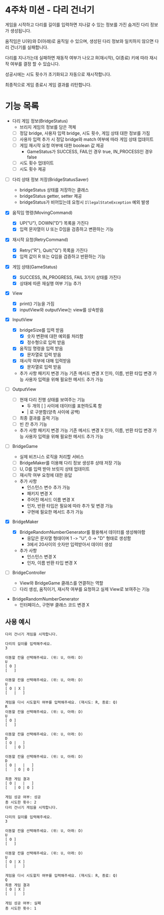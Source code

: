 # 4주차 미션 - 다리 건너기

게임을 시작하고 다리를 길이를 입력하면 지나갈 수 있는 정보를 가진 숨겨진 다리 정보가 생성됩니다.

움직임은 U(위)와 D(아래)로 움직일 수 있으며, 생성된 다리 정보와 일치하지 않으면 다리 건너기를 실패합니다.

다리를 지나가는데 실패하면 재동작 여부가 나오고 R(재시작), Q(종료) 키에 따라 재시작 여부를
결정 할 수 있습니다.

성공시에는 시도 횟수가 초기화되고 자동으로 재시작합니다.

최종적으로 게임 종료시 게임 결과를 리턴합니다.


# 기능 목록

- 다리 게임 정보(BridgeStatus)
  - 브리지 게임의 정보를 담은 객체
  - [ ] 정답 bridge, 사용자 입력 bridge, 시도 횟수, 게임 상태 대한 정보를 가짐
  - [ ] 사용자 입력 추가 시 정답 bridge와 match 여부에 따라 게임 상태 업데이트
  - [ ] 게임 재시작 요청 여부에 대한 boolean 값 제공
    - GameStatus가 SUCCESS, FAIL인 경우 true, IN_PROCESS인 경우 false
  - [ ] 시도 횟수 업데이트
  - [ ] 시도 횟수 제공

- [ ] 다리 상태 정보 저장(BridgeStatusSaver)
  - bridgeStatus 상태를 저장하는 클래스
  - bridgeStatus getter, setter 제공
  - bridgeStatus가 비어있는데 요청시 `IllegalStateException` 예외 발생

- [x] 움직임 명령(MovingCommand)
  - [x] UP("U"), DOWN("D") 목록을 가진다
  - [x] 입력 문자열이 U 또는 D임을 검증하고 변환하는 기능

- [x] 재시작 요청(RetryCommand)
  - [x] Retry("R"), Quit("Q") 목록을 가진다
  - [x] 입력 값이 R 또는 Q임을 검증하고 반환하는 기능

- [x] 게임 상태(GameStatus)
  - [x] SUCCESS, IN_PROGRESS, FAIL 3가지 상태를 가진다
  - [x] 상태에 따른 재실행 여부 기능 추가

- [x] View
  - [x] print() 기능을 가짐
  - [x] inputView와 outputView는 view를 상속받음

- [x] InputView
  - [x] bridgeSize를 입력 받음
    - [x] 숫자 변환에 대한 예외를 처리함
    - [x] 정수형으로 입력 받음
  - [x] 움직임 명령을 입력 받음
    - [x] 문자열로 입력 받음
  - [x] 재시작 여부에 대해 입력받음
    - [x] 문자열로 입력 받음
  - 추가 사항
    패키지 변경 가능
    기존 메서드 변경 X
    인자, 이름, 반환 타입 변경 가능
    사용자 입력을 위해 필요한 메서드 추가 가능

- [ ] OutputView
  - [ ] 현재 다리 진행 상태를 보여주는 기능
    - 두 개의 [ ] 사이에 데이터를 표현하도록 함
    - | 로 구분함(양측 사이에 공백)
  - [ ] 최종 결과를 출력 기능
  - [ ] 빈 칸 추가 기능
  - 추가 사항
    패키지 변경 가능
    기존 메서드 변경 X
    인자, 이름, 반환 타입 변경 가능
    사용자 입력을 위해 필요한 메서드 추가 가능

- [ ] BridgeGame
  - 실제 비즈니스 로직을 처리할 서비스
  - [ ] BridgeMaker를 이용해 다리 정보 생성후 상태 저장 기능
  - [ ] U, D를 입력 받아 브릿지 상태 업데이트
  - [ ] 재시작 여부 요청에 대한 응답
  - 추가 사항
    - 인스턴스 변수 추가 가능
    - 패키지 변경 X
    - 주어진 메서드 이름 변경 X
    - 인자, 반환 타입은 필요에 따라 추가 및 변경 가능
    - 구현에 필요한 메서드 추가 가능

- [x] BridgeMaker
  - [x] BridgeRandomNumberGenerator를 활용해서 데이터를 생성해야함
    - 응답은 문자열 형태이며 1 -> "U", 0 -> "D" 형태로 생성함
    - 3에서 20사이의 숫자만 입력받아서 데이터 생성
  - 추가 사항
    - 인스턴스 변경 X
    - 인자, 이름 반환 타입 변경 X
    
- [ ] BridgeController
  - View와 BridgeGame 클래스를 연결하는 역할
  - [ ] 다리 생성, 움직이기, 재시작 여부를 요청하고 실제 View로 보여주는 기능
- BridgeRandomNumberGenerator
  - 인터페이스, 구현부 클래스 코드 변경 X

## 사용 예시

```text
다리 건너기 게임을 시작합니다.

다리의 길이를 입력해주세요.
3

이동할 칸을 선택해주세요. (위: U, 아래: D)
U
[ O ]
[   ]

이동할 칸을 선택해주세요. (위: U, 아래: D)
U
[ O | X ]
[   |   ]

게임을 다시 시도할지 여부를 입력해주세요. (재시도: R, 종료: Q)
R
이동할 칸을 선택해주세요. (위: U, 아래: D)
U
[ O ]
[   ]

이동할 칸을 선택해주세요. (위: U, 아래: D)
D
[ O |   ]
[   | O ]

이동할 칸을 선택해주세요. (위: U, 아래: D)
D
[ O |   |   ]
[   | O | O ]

최종 게임 결과
[ O |   |   ]
[   | O | O ]

게임 성공 여부: 성공
총 시도한 횟수: 2
다리 건너기 게임을 시작합니다.

다리의 길이를 입력해주세요.
3

이동할 칸을 선택해주세요. (위: U, 아래: D)
U
[ O ]
[   ]

이동할 칸을 선택해주세요. (위: U, 아래: D)
U
[ O | X ]
[   |   ]

게임을 다시 시도할지 여부를 입력해주세요. (재시도: R, 종료: Q)
Q
최종 게임 결과
[ O | X ]
[   |   ]

게임 성공 여부: 실패
총 시도한 횟수: 1

```